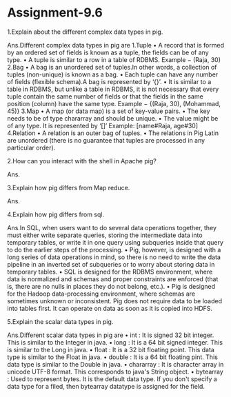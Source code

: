 # Assignment-9.6

1.Explain about the different complex data types in pig.

Ans.Different complex data types in pig are
1.Tuple 
• A record that is formed by an ordered set of fields is known as a tuple, the fields can be of any type. 
• A tuple is similar to a row in a table of RDBMS.
  Example − (Raja, 30)
2.Bag 
• A bag is an unordered set of tuples.In other words, a collection of tuples (non-unique) is known as a bag. 
• Each tuple can have any number of fields (flexible schema).A bag is represented by ‘{}’. 
• It is similar to a table in RDBMS, but unlike a table in RDBMS, it is not necessary that every tuple contain the same number of fields or that the fields in the same position (column) have the same type. 
  Example − {(Raja, 30), (Mohammad, 45)}
3.Map 
• A map (or data map) is a set of key-value pairs. 
• The key needs to be of type chararray and should be unique. 
• The value might be of any type. It is represented by ‘[]’ Example: [name#Raja, age#30] 
4.Relation 
• A relation is an outer bag of tuples. 
• The relations in Pig Latin are unordered (there is no guarantee that tuples are processed in any particular order).

2.How can you interact with the shell in Apache pig?

Ans.

3.Explain how pig differs from Map reduce.

Ans.

4.Explain how pig differs from sql.

Ans.In SQL, when users want to do several data operations together, they must either write separate queries, storing the intermediate data into temporary tables, or write it in one query using subqueries inside that query to do the earlier steps of the processing. 
• Pig, however, is designed with a long series of data operations in mind, so there is no need to write the data pipeline in an inverted set of subqueries or to worry about storing data in temporary tables. 
• SQL is designed for the RDBMS environment, where data is normalized and schemas and proper constraints are enforced (that is, there are no nulls in places they do not belong, etc.). 
• Pig is designed for the Hadoop data-processing environment, where schemas are sometimes unknown or inconsistent. Pig does not require data to be loaded into tables first. It can operate on data as soon as it is copied into HDFS.


5.Explain the scalar data types in pig.

Ans.Different scalar data types in pig are 
• int : It is signed 32 bit integer. This is similar to the Integer in java.
•	long : It is a 64 bit signed integer. This is similar to the Long in java.
•	float : It is a 32 bit floating point. This data type is similar to the Float in java.
•	double : It is a 64 bit floating pint. This data type is similar to the Double in java.
•	chararray : It is character array in unicode UTF-8 format. This corresponds to java's String object.
•	bytearray : Used to represent bytes. It is the default data type. If you don't specify a data type for a filed, then bytearray datatype is assigned for the field.

